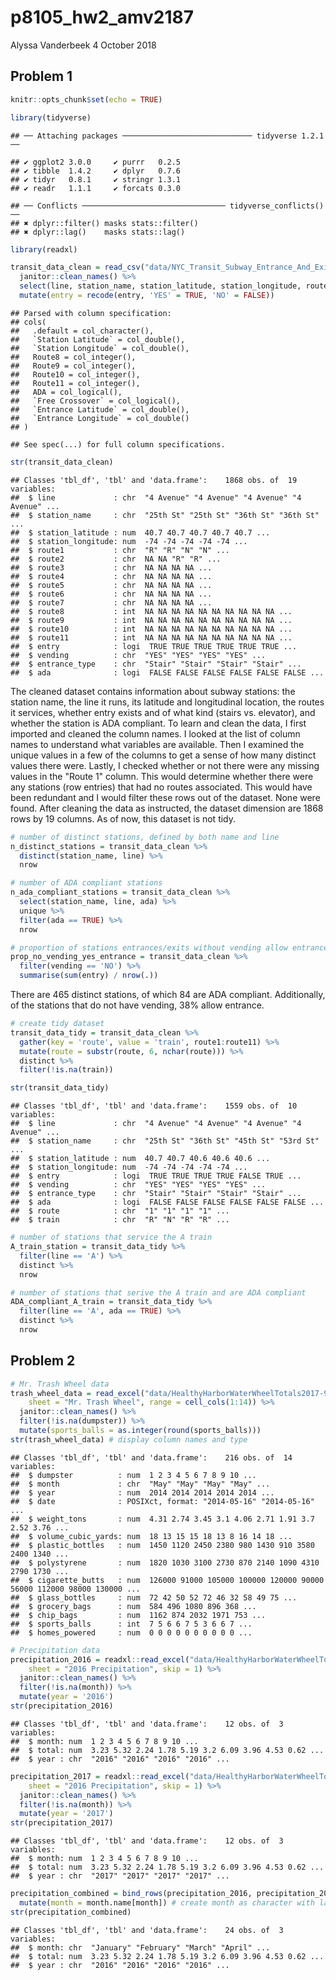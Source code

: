 p8105\_hw2\_amv2187
================
Alyssa Vanderbeek
4 October 2018

Problem 1
---------

``` r
knitr::opts_chunk$set(echo = TRUE)

library(tidyverse)
```

    ## ── Attaching packages ───────────────────────────── tidyverse 1.2.1 ──

    ## ✔ ggplot2 3.0.0     ✔ purrr   0.2.5
    ## ✔ tibble  1.4.2     ✔ dplyr   0.7.6
    ## ✔ tidyr   0.8.1     ✔ stringr 1.3.1
    ## ✔ readr   1.1.1     ✔ forcats 0.3.0

    ## ── Conflicts ──────────────────────────────── tidyverse_conflicts() ──
    ## ✖ dplyr::filter() masks stats::filter()
    ## ✖ dplyr::lag()    masks stats::lag()

``` r
library(readxl)
```

``` r
transit_data_clean = read_csv("data/NYC_Transit_Subway_Entrance_And_Exit_Data.csv") %>%
  janitor::clean_names() %>%
  select(line, station_name, station_latitude, station_longitude, route1:route11, entry, vending, entrance_type, ada) %>%
  mutate(entry = recode(entry, 'YES' = TRUE, 'NO' = FALSE))
```

    ## Parsed with column specification:
    ## cols(
    ##   .default = col_character(),
    ##   `Station Latitude` = col_double(),
    ##   `Station Longitude` = col_double(),
    ##   Route8 = col_integer(),
    ##   Route9 = col_integer(),
    ##   Route10 = col_integer(),
    ##   Route11 = col_integer(),
    ##   ADA = col_logical(),
    ##   `Free Crossover` = col_logical(),
    ##   `Entrance Latitude` = col_double(),
    ##   `Entrance Longitude` = col_double()
    ## )

    ## See spec(...) for full column specifications.

``` r
str(transit_data_clean)
```

    ## Classes 'tbl_df', 'tbl' and 'data.frame':    1868 obs. of  19 variables:
    ##  $ line             : chr  "4 Avenue" "4 Avenue" "4 Avenue" "4 Avenue" ...
    ##  $ station_name     : chr  "25th St" "25th St" "36th St" "36th St" ...
    ##  $ station_latitude : num  40.7 40.7 40.7 40.7 40.7 ...
    ##  $ station_longitude: num  -74 -74 -74 -74 -74 ...
    ##  $ route1           : chr  "R" "R" "N" "N" ...
    ##  $ route2           : chr  NA NA "R" "R" ...
    ##  $ route3           : chr  NA NA NA NA ...
    ##  $ route4           : chr  NA NA NA NA ...
    ##  $ route5           : chr  NA NA NA NA ...
    ##  $ route6           : chr  NA NA NA NA ...
    ##  $ route7           : chr  NA NA NA NA ...
    ##  $ route8           : int  NA NA NA NA NA NA NA NA NA NA ...
    ##  $ route9           : int  NA NA NA NA NA NA NA NA NA NA ...
    ##  $ route10          : int  NA NA NA NA NA NA NA NA NA NA ...
    ##  $ route11          : int  NA NA NA NA NA NA NA NA NA NA ...
    ##  $ entry            : logi  TRUE TRUE TRUE TRUE TRUE TRUE ...
    ##  $ vending          : chr  "YES" "YES" "YES" "YES" ...
    ##  $ entrance_type    : chr  "Stair" "Stair" "Stair" "Stair" ...
    ##  $ ada              : logi  FALSE FALSE FALSE FALSE FALSE FALSE ...

The cleaned dataset contains information about subway stations: the station name, the line it runs, its latitude and longitudinal location, the routes it services, whether entry exists and of what kind (stairs vs. elevator), and whether the station is ADA compliant. To learn and clean the data, I first imported and cleaned the column names. I looked at the list of column names to understand what variables are available. Then I examined the unique values in a few of the columns to get a sense of how many distinct values there were. Lastly, I checked whether or not there were any missing values in the "Route 1" column. This would determine whether there were any stations (row entries) that had no routes associated. This would have been redundant and I would filter these rows out of the dataset. None were found. After cleaning the data as instructed, the dataset dimension are 1868 rows by 19 columns. As of now, this dataset is not tidy.

``` r
# number of distinct stations, defined by both name and line
n_distinct_stations = transit_data_clean %>%
  distinct(station_name, line) %>%
  nrow

# number of ADA compliant stations
n_ada_compliant_stations = transit_data_clean %>%
  select(station_name, line, ada) %>%
  unique %>%
  filter(ada == TRUE) %>%
  nrow

# proportion of stations entrances/exits without vending allow entrance
prop_no_vending_yes_entrance = transit_data_clean %>%
  filter(vending == 'NO') %>%
  summarise(sum(entry) / nrow(.))
```

There are 465 distinct stations, of which 84 are ADA compliant. Additionally, of the stations that do not have vending, 38% allow entrance.

``` r
# create tidy dataset
transit_data_tidy = transit_data_clean %>%
  gather(key = 'route', value = 'train', route1:route11) %>%
  mutate(route = substr(route, 6, nchar(route))) %>%
  distinct %>%
  filter(!is.na(train))

str(transit_data_tidy)
```

    ## Classes 'tbl_df', 'tbl' and 'data.frame':    1559 obs. of  10 variables:
    ##  $ line             : chr  "4 Avenue" "4 Avenue" "4 Avenue" "4 Avenue" ...
    ##  $ station_name     : chr  "25th St" "36th St" "45th St" "53rd St" ...
    ##  $ station_latitude : num  40.7 40.7 40.6 40.6 40.6 ...
    ##  $ station_longitude: num  -74 -74 -74 -74 -74 ...
    ##  $ entry            : logi  TRUE TRUE TRUE TRUE FALSE TRUE ...
    ##  $ vending          : chr  "YES" "YES" "YES" "YES" ...
    ##  $ entrance_type    : chr  "Stair" "Stair" "Stair" "Stair" ...
    ##  $ ada              : logi  FALSE FALSE FALSE FALSE FALSE FALSE ...
    ##  $ route            : chr  "1" "1" "1" "1" ...
    ##  $ train            : chr  "R" "N" "R" "R" ...

``` r
# number of stations that service the A train
A_train_station = transit_data_tidy %>%
  filter(line == 'A') %>%
  distinct %>%
  nrow

# number of stations that serive the A train and are ADA compliant
ADA_compliant_A_train = transit_data_tidy %>%
  filter(line == 'A', ada == TRUE) %>%
  distinct %>%  
  nrow
```

Problem 2
---------

``` r
# Mr. Trash Wheel data
trash_wheel_data = read_excel("data/HealthyHarborWaterWheelTotals2017-9-26.xlsx", 
    sheet = "Mr. Trash Wheel", range = cell_cols(1:14)) %>%
  janitor::clean_names() %>%
  filter(!is.na(dumpster)) %>%
  mutate(sports_balls = as.integer(round(sports_balls)))
str(trash_wheel_data) # display column names and type
```

    ## Classes 'tbl_df', 'tbl' and 'data.frame':    216 obs. of  14 variables:
    ##  $ dumpster          : num  1 2 3 4 5 6 7 8 9 10 ...
    ##  $ month             : chr  "May" "May" "May" "May" ...
    ##  $ year              : num  2014 2014 2014 2014 2014 ...
    ##  $ date              : POSIXct, format: "2014-05-16" "2014-05-16" ...
    ##  $ weight_tons       : num  4.31 2.74 3.45 3.1 4.06 2.71 1.91 3.7 2.52 3.76 ...
    ##  $ volume_cubic_yards: num  18 13 15 15 18 13 8 16 14 18 ...
    ##  $ plastic_bottles   : num  1450 1120 2450 2380 980 1430 910 3580 2400 1340 ...
    ##  $ polystyrene       : num  1820 1030 3100 2730 870 2140 1090 4310 2790 1730 ...
    ##  $ cigarette_butts   : num  126000 91000 105000 100000 120000 90000 56000 112000 98000 130000 ...
    ##  $ glass_bottles     : num  72 42 50 52 72 46 32 58 49 75 ...
    ##  $ grocery_bags      : num  584 496 1080 896 368 ...
    ##  $ chip_bags         : num  1162 874 2032 1971 753 ...
    ##  $ sports_balls      : int  7 5 6 6 7 5 3 6 6 7 ...
    ##  $ homes_powered     : num  0 0 0 0 0 0 0 0 0 0 ...

``` r
# Precipitation data
precipitation_2016 = readxl::read_excel("data/HealthyHarborWaterWheelTotals2017-9-26.xlsx", 
    sheet = "2016 Precipitation", skip = 1) %>%
  janitor::clean_names() %>%
  filter(!is.na(month)) %>%
  mutate(year = '2016')
str(precipitation_2016)
```

    ## Classes 'tbl_df', 'tbl' and 'data.frame':    12 obs. of  3 variables:
    ##  $ month: num  1 2 3 4 5 6 7 8 9 10 ...
    ##  $ total: num  3.23 5.32 2.24 1.78 5.19 3.2 6.09 3.96 4.53 0.62 ...
    ##  $ year : chr  "2016" "2016" "2016" "2016" ...

``` r
precipitation_2017 = readxl::read_excel("data/HealthyHarborWaterWheelTotals2017-9-26.xlsx", 
    sheet = "2016 Precipitation", skip = 1) %>%
  janitor::clean_names() %>%
  filter(!is.na(month)) %>%
  mutate(year = '2017')
str(precipitation_2017)
```

    ## Classes 'tbl_df', 'tbl' and 'data.frame':    12 obs. of  3 variables:
    ##  $ month: num  1 2 3 4 5 6 7 8 9 10 ...
    ##  $ total: num  3.23 5.32 2.24 1.78 5.19 3.2 6.09 3.96 4.53 0.62 ...
    ##  $ year : chr  "2017" "2017" "2017" "2017" ...

``` r
precipitation_combined = bind_rows(precipitation_2016, precipitation_2017) %>%
  mutate(month = month.name[month]) # create month as character with labels January through December
str(precipitation_combined)
```

    ## Classes 'tbl_df', 'tbl' and 'data.frame':    24 obs. of  3 variables:
    ##  $ month: chr  "January" "February" "March" "April" ...
    ##  $ total: num  3.23 5.32 2.24 1.78 5.19 3.2 6.09 3.96 4.53 0.62 ...
    ##  $ year : chr  "2016" "2016" "2016" "2016" ...
